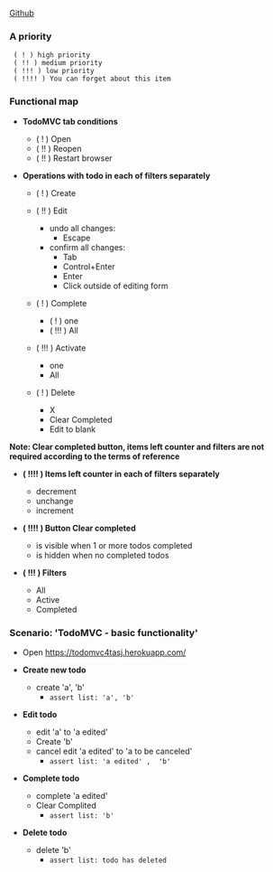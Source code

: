 [Github](https://github.com/fkthereality/codarium/blob/ToDoMVC/todoMVC-test-plan.md)
### A priority ###
     ( ! ) high priority
     ( !! ) medium priority
     ( !!! ) low priority
     ( !!!! ) You can forget about this item

### Functional map ###
* **TodoMVC tab conditions**
    - ( ! ) Open
    - ( !! ) Reopen
    - ( !! ) Restart browser

* **Operations with todo in each of filters separately**
    - ( ! ) Create 
    - ( !! ) Edit 
      - undo all changes:    
          -  Escape 
      - confirm all changes:
          -  Tab
          -  Control+Enter
          -  Enter
          -  Click outside of editing form 

    - ( ! ) Complete 
      - ( ! ) one 
      - ( !!! ) All

    - ( !!! ) Activate  
      - one 
      - All

    - ( ! ) Delete 
       - X 
       - Clear Completed
       - Edit to blank


**Note: Clear completed button, items left counter and filters are not required according to the terms of reference**
* **( !!!! ) Items left counter in each of filters separately**
  
    - decrement
    - unchange
    - increment

* **( !!!! ) Button Clear completed**
    - is visible when  1 or more todos completed
    - is hidden when no completed todos
* **( !!! ) Filters**
    - All
    - Active
    - Completed  
  
  
### Scenario: 'TodoMVC - basic functionality' ###

* Open https://todomvc4tasj.herokuapp.com/

 * **Create new todo** 
   * create 'a', 'b'
     + `assert list: 'a', 'b'`
     
 * **Edit todo** 
   * edit 'a' to 'a edited'
   * Create 'b'
   * cancel edit 'a edited' to 'a to be canceled' 
     + `assert list: 'a edited' ,  'b'`
     
* **Complete todo** 
  * complete 'a edited'
  * Clear Complited 
      + `assert list: 'b'`
      
* **Delete todo** 
  * delete 'b'
       + `assert list: todo has deleted` 
